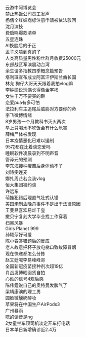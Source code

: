 云游中阿博览会  
禁止热饭公司员工发声  
杨倩全红婵商标注册申请被依法驳回  
沈月演技  
费启鸣爆款清单  
五星连珠  
AI换脸后的于正  
孟子义嗑到真的了  
人类高质量男性粉丝群月收费25000元  
东部战区军演震动台湾  
余生请多指教四季概念篇预告  
塔利班宣布成立阿富汗伊斯兰酋长国  
林允 狗仔大哥天天跟着我拍vlog嘛  
李钟硕说玩偶长得像金宇彬  
女生千万不要买的鞋  
恋爱pua有多可怕  
法拉利车主追尾后威胁对方要你的命  
李飞微博情绪  
8岁男孩一个月教科书灭火两次  
早上只喝水不吃饭会有什么危害  
薛梅尸体被发现  
日本疫情恶化已难以遏制  
95花都在比着谈恋爱吗  
睡眠软件凌晨录到不明声音  
管泽元的预测  
李东海接种疫苗后身体动不了  
刘诗雯连麦  
娜扎周芷若变装vlog  
恒大集团被约谈  
许远东  
萌娃犯错后理直气壮式认错  
美国炮制孟晚舟事件不是出于法律原因  
王曼昱喜欢易烊千玺  
撒贝宁复刻大学毕业找工作穿着  
扫黑风暴  
Girls Planet 999  
孙颖莎好可爱  
陈小春答错题后的反应  
老人故意把杯子放电梯口致故障冒烟  
现在快递都怎么分拣  
赵又廷喊李易峰峰哥  
全国新冠疫苗接种剂次超19亿  
肖战发博晒囤货自拍  
心动的信号4观后感  
陈伟霆说自己的奥特曼发脾气了  
梁靖康演的理工男  
圆脸微醺奶醉妆  
苹果将在中国生产AirPods3  
广州暴雨  
嗯的读音是ng  
2女童坐车顶司机淡定开车打电话  
日本单日新增确诊近2.4万  
